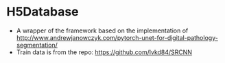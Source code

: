 # H5Database

* A wrapper of the framework based on the implementation of http://www.andrewjanowczyk.com/pytorch-unet-for-digital-pathology-segmentation/
* Train data is from the repo: https://github.com/lvkd84/SRCNN
